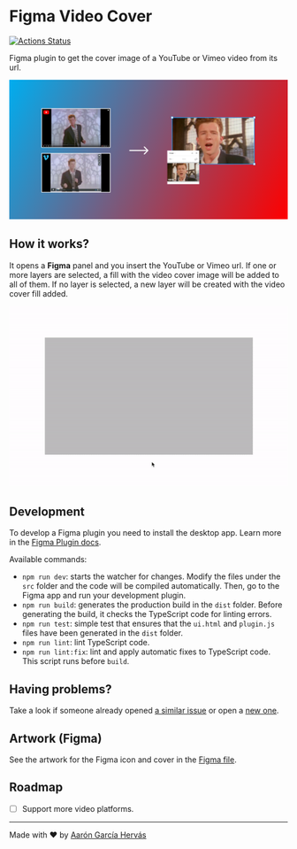# Figma Video Cover

[![Actions Status](https://github.com/aarongarciah/figma-video-cover/workflows/CI/badge.svg)](https://github.com/aarongarciah/figma-video-cover/actions)

Figma plugin to get the cover image of a YouTube or Vimeo video from its url.

![Figma Video Cover Artwork](.github/images/cover.png)

## How it works?

It opens a **Figma** panel and you insert the YouTube or Vimeo url. If one or more layers are selected, a fill with the video cover image will be added to all of them. If no layer is selected, a new layer will be created with the video cover fill added.

![Figma Video Cover Demo](.github/images/demo.gif)

## Development

To develop a Figma plugin you need to install the desktop app. Learn more in the [Figma Plugin docs](https://www.figma.com/plugin-docs/setup/).

Available commands:

- `npm run dev`: starts the watcher for changes. Modify the files under the `src` folder and the code will be compiled automatically. Then, go to the Figma app and run your development plugin.
- `npm run build`: generates the production build in the `dist` folder. Before generating the build, it checks the TypeScript code for linting errors.
- `npm run test`: simple test that ensures that the `ui.html` and `plugin.js` files have been generated in the `dist` folder.
- `npm run lint`: lint TypeScript code.
- `npm run lint:fix`: lint and apply automatic fixes to TypeScript code. This script runs before `build`.

## Having problems?

Take a look if someone already opened [a similar issue](https://github.com/aarongarciah/figma-video-cover/issues?utf8=%E2%9C%93&q=is%3Aissue+sort%3Aupdated-desc+) or open a [new one](https://github.com/aarongarciah/figma-video-cover/issues/new).

## Artwork (Figma)

See the artwork for the Figma icon and cover in the [Figma file](https://www.figma.com/file/opcLVoEFiMH6B9bvlKp9Cd/).

## Roadmap
- [ ] Support more video platforms.

---

Made with ♥️ by [Aarón García Hervás](https://twitter.com/aarongarciah)
